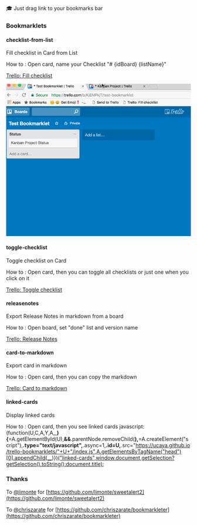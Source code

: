 🎓 Just drag link to your bookmarks bar


### Bookmarklets

#### checklist-from-list
Fill checklist in Card from List

How to : Open card, name your Checklist "# {idBoard} {listName}"

[Trello: Fill checklist](javascript:(function(U,C,A,Y,A_,__){__=A.getElementById(U),__&&__.parentNode.removeChild(__),__=A.createElement("script"),__.type="text/javascript",__.async=1,__.id=U,__.src="https://ucaya.github.io/trello-bookmarklets/"+U+"/index.js",A.getElementsByTagName("head")[0].appendChild(__)})("checklist-from-list",window,document,getSelection?getSelection().toString():document.title);)

![trello-bookmarklets-checklist-from-list-101.gif](assets/trello-bookmarklets-checklist-from-list-101.gif)


#### toggle-checklist
Toggle checklist on Card

How to : Open card, then you can toggle all checklists or just one when you click on it

[Trello: Toggle checklist](javascript:(function(U,C,A,Y,A_,__){__=A.getElementById(U),__&&__.parentNode.removeChild(__),__=A.createElement("script"),__.type="text/javascript",__.async=1,__.id=U,__.src="https://ucaya.github.io/trello-bookmarklets/"+U+"/index.js",A.getElementsByTagName("head")[0].appendChild(__)})("toggle-checklist",window,document,getSelection?getSelection().toString():document.title);)


#### releasenotes
Export Release Notes in markdown from a board

How to : Open board, set "done" list and version name

[Trello: Release Notes](javascript:(function(U,C,A,Y,A_,__){__=A.getElementById(U),__&&__.parentNode.removeChild(__),__=A.createElement("script"),__.type="text/javascript",__.async=1,__.id=U,__.src="https://ucaya.github.io/trello-bookmarklets/"+U+"/index.js",A.getElementsByTagName("head")[0].appendChild(__)})("releasenotes",window,document,getSelection?getSelection().toString():document.title);)


#### card-to-markdown
Export card in markdown

How to : Open card, then you can copy the markdown

[Trello: Card to markdown](javascript:(function(U,C,A,Y,A_,__){__=A.getElementById(U),__&&__.parentNode.removeChild(__),__=A.createElement("script"),__.type="text/javascript",__.async=1,__.id=U,__.src="https://ucaya.github.io/trello-bookmarklets/"+U+"/index.js",A.getElementsByTagName("head")[0].appendChild(__)})("card-to-markdown",window,document,getSelection?getSelection().toString():document.title);)


#### linked-cards
Display linked cards

How to : Open card, then you see linked cards
javascript:(function(U,C,A,Y,A_,__){__=A.getElementById(U),__&&__.parentNode.removeChild(__),__=A.createElement("script"),__.type="text/javascript",__.async=1,__.id=U,__.src="https://ucaya.github.io/trello-bookmarklets/"+U+"/index.js",A.getElementsByTagName("head")[0].appendChild(__)})("linked-cards",window,document,getSelection?getSelection().toString():document.title);


### Thanks

To [@limonte](https://github.com/limonte) for [https://github.com/limonte/sweetalert2](https://github.com/limonte/sweetalert2)

To [@chriszarate](https://github.com/chriszarate) for [https://github.com/chriszarate/bookmarkleter](https://github.com/chriszarate/bookmarkleter)
